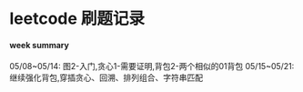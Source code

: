 # leetcode 刷题记录

#### week summary
05/08~05/14: 图2-入门,贪心1-需要证明,背包2-两个相似的01背包
05/15~05/21: 继续强化背包,穿插贪心、回溯、排列组合、字符串匹配
